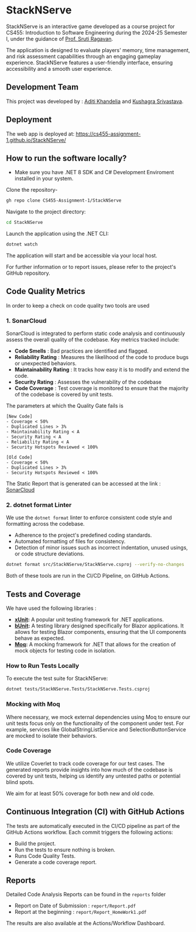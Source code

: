 # StackNServe

StackNServe is an interactive game developed as a course project for CS455: Introduction to Software Engineering during the 2024-25 Semester I, under the guidance of [Prof. Sruti Ragavan](https://sruti-s-ragavan.github.io).

The application is designed to evaluate players' memory, time management, and risk assessment capabilities through an engaging gameplay experience. StackNServe features a user-friendly interface, ensuring accessibility and a smooth user experience.

## Development Team

This project was developed by : [Aditi Khandelia](https://github.com/AditiKhandelia) and [Kushagra Srivastava](https://github.com/whizdor).

## Deployment

The web app is deployed at: https://cs455-assignment-1.github.io/StackNServe/

## How to run the software locally?

* Make sure you have .NET 8 SDK and C# Development Enviroment installed in your system.

Clone the repository-

```bash
gh repo clone CS455-Assignment-1/StackNServe
```
Navigate to the project directory:

```bash
cd StackNServe
```
Launch the application using the .NET CLI:
```bash
dotnet watch
```
The application will start and be accessible via your local host.

For further information or to report issues, please refer to the project's GitHub repository.

## Code Quality Metrics

In order to keep a check on code quality two tools are used 

### 1. SonarCloud
SonarCloud is integrated to perform static code analysis and continuously assess the overall quality of the codebase. Key metrics tracked include:

- **Code Smells** : Bad practices are identified and flagged.
- **Reliability Rating** : Measures the likelihood of the code to produce bugs or unexpected behaviors.
- **Maintainability Rating** : It tracks how easy it is to modify and extend the code.
- **Security Rating** : Assesses the vulnerability of the codebase
- **Code Coverage** : Test coverage is monitored to ensure that the majority of the codebase is covered by unit tests.

The parameters at which the Quality Gate fails is
```
[New Code]
- Coverage < 50%
- Duplicated Lines > 3%
- Maintainability Rating < A
- Security Rating < A
- Reliability Rating < A
- Security Hotspots Reviewed < 100%

[Old Code]
- Coverage < 50%
- Duplicated Lines > 3%
- Security Hotspots Reviewed < 100%
```

The Static Report that is generated can be accessed at the link : [SonarCloud](https://sonarcloud.io/project/overview?id=CS455-Assignment-1_StackNServe)

### 2. dotnet format Linter
We use the `dotnet format` linter to enforce consistent code style and formatting across the codebase. 

- Adherence to the project's predefined coding standards.
- Automated formatting of files for consistency.
- Detection of minor issues such as incorrect indentation, unused usings, or code structure deviations.

```bash
dotnet format src/StackNServe/StackNServe.csproj --verify-no-changes
```

Both of these tools are run in the CI/CD Pipeline, on GitHub Actions. 

## Tests and Coverage

We have used the following libraries :

- **[xUnit](https://xunit.net/):** A popular unit testing framework for .NET applications. 
- **[bUnit](https://bunit.dev/):** A testing library designed specifically for Blazor applications. It allows for testing Blazor components, ensuring that the UI components behave as expected.
- **[Moq](https://github.com/Moq/moq4):** A mocking framework for .NET that allows for the creation of mock objects for testing code in isolation.

### How to Run Tests Locally

To execute the test suite for StackNServe:

```bash
dotnet tests/StackNServe.Tests/StackNServe.Tests.csproj
```

### Mocking with Moq

Where necessary, we mock external dependencies using Moq to ensure our unit tests focus only on the functionality of the component under test. For example, services like GlobalStringListService and SelectionButtonService are mocked to isolate their behaviors.

### Code Coverage
We utilize Coverlet to track code coverage for our test cases. The generated reports provide insights into how much of the codebase is covered by unit tests, helping us identify any untested paths or potential blind spots.

We aim for at least 50% coverage for both new and old code.

## Continuous Integration (CI) with GitHub Actions
The tests are automatically executed in the CI/CD pipeline as part of the GitHub Actions workflow. Each commit triggers the following actions:

- Build the project.
- Run the tests to ensure nothing is broken.
- Runs Code Quality Tests.
- Generate a code coverage report.

## Reports
Detailed Code Analysis Reports can be found in the `reports` folder

- Report on Date of Submission : `report/Report.pdf`
- Report at the beginning : `report/Report_HomeWork1.pdf`

The results are also available at the Actions/Workflow Dashboard.
